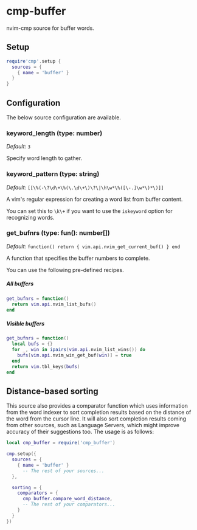 # cmp-buffer

nvim-cmp source for buffer words.

## Setup

```lua
require'cmp'.setup {
  sources = {
    { name = 'buffer' }
  }
}
```

## Configuration

The below source configuration are available.


### keyword_length (type: number)

_Default:_ `3`

Specify word length to gather.


### keyword_pattern (type: string)

_Default:_ `[[\%(-\?\d\+\%(\.\d\+\)\?\|\h\w*\%([\-.]\w*\)*\)]]`

A vim's regular expression for creating a word list from buffer content.

You can set this to `\k\+` if you want to use the `iskeyword` option for recognizing words.


### get_bufnrs (type: fun(): number[])

_Default:_ `function() return { vim.api.nvim_get_current_buf() } end`

A function that specifies the buffer numbers to complete.

You can use the following pre-defined recipes.

##### All buffers

```lua
get_bufnrs = function()
  return vim.api.nvim_list_bufs()
end
```

##### Visible buffers

```lua
get_bufnrs = function()
  local bufs = {}
  for _, win in ipairs(vim.api.nvim_list_wins()) do
    bufs[vim.api.nvim_win_get_buf(win)] = true
  end
  return vim.tbl_keys(bufs)
end
```


## Distance-based sorting

This source also provides a comparator function which uses information from the word indexer
to sort completion results based on the distance of the word from the cursor line. It will also
sort completion results coming from other sources, such as Language Servers, which might improve
accuracy of their suggestions too. The usage is as follows:

```lua
local cmp_buffer = require('cmp_buffer')

cmp.setup({
  sources = {
    { name = 'buffer' }
      -- The rest of your sources...
  },

  sorting = {
    comparators = {
      cmp_buffer.compare_word_distance,
      -- The rest of your comparators...
    }
  }
})
```
